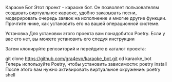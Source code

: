 Караоке Бот
Этот проект - караоке бот. Он позволяет пользователям создавать виртуальное караоке, удобно заказывать песни, модерировать очередь заявок на исполнение и многие другие функции. Прочтите ниже, как установить его на вашей операционной системе.

Установка
Для установки этого проекта вам понадобится Poetry. Если у вас его нет, вы можете установить его следуя инструкции

Затем клонируйте репозиторий и перейдите в каталог проекта:

git clone https://github.com/gra4evp/karaoke_bot.git
cd karaoke_bot
Теперь используйте Poetry, чтобы установить зависимости:
poetry install
После этого вам нужно активировать виртуальное окружение:
poetry shell
